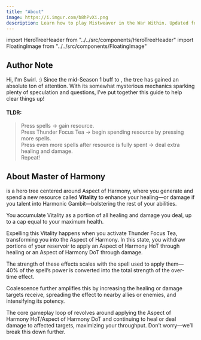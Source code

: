 ```yaml
---
title: "About"
image: https://i.imgur.com/b8hPvXi.png
description: Learn how to play Mistweaver in the War Within. Updated for 11.1.
---
```


import HeroTreeHeader from "../../src/components/HeroTreeHeader"
import FloatingImage from "../../src/components/FloatingImage"

## Author Note

Hi, I'm Swirl. :) Since the mid-Season 1 buff to <HeroTreeHeader heroTree="Master of Harmony"/>, the tree has gained an absolute ton of attention. With its somewhat mysterious mechanics sparking plenty of speculation and questions, I’ve put together this guide to help clear things up!

#### TLDR:
> Press spells → gain resource.  
> Press Thunder Focus Tea → begin spending resource by pressing more spells.  
> Press even more spells after resource is fully spent → deal extra healing and damage.  
> Repeat!

## About Master of Harmony

<HeroTreeHeader heroTree="Master of Harmony"/> is a hero tree centered around <WH>Aspect of Harmony</WH>, where you generate and spend a new resource called **Vitality** to enhance your healing—or damage if you talent into <WH>Harmonic Gambit</WH>—bolstering the rest of your abilities.

You accumulate Vitality as a portion of all healing and damage you deal, up to a cap equal to your maximum health.

Expelling this Vitality happens when you activate <WH>Thunder Focus Tea</WH>, transforming you into the <WH>Aspect of Harmony</WH>. In this state, you withdraw portions of your reservoir to apply an <WH>Aspect of Harmony HoT</WH> through healing or an <WH>Aspect of Harmony DoT</WH> through damage.

The strength of these effects scales with the spell used to apply them—40% of the spell’s power is converted into the total strength of the over-time effect.

<WH>Coalescence</WH> further amplifies this by increasing the healing or damage targets receive, spreading the effect to nearby allies or enemies, and intensifying its potency.

The core gameplay loop of <HeroTreeHeader heroTree="Master of Harmony" showImage={false}/> revolves around applying the <WH short="HoT">Aspect of Harmony HoT</WH>/<WH short="DoT">Aspect of Harmony DoT</WH> and continuing to heal or deal damage to affected targets, maximizing your throughput. Don’t worry—we’ll break this down further.